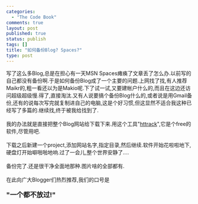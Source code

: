 ```yaml
--- 
categories: 
  - "The Code Book"
comments: true
layout: post
published: true
status: publish
tags: []
title: "如何备份Blog? Spaces?"
type: post
---
```

<div id="msgcns!5F971C000415D85F!545" class="bvMsg">
<div>写了这么多Blog,总是在担心有一天MSN Spaces瘫痪了文章丢了怎么办.以前写的自己都没有备份啊.于是如何备份Blog成了一个主要的问题.上网找了找,有人推荐<span>Maikr的,粗一看还以为是Makio呢.下了试一试,又要建帐户什么的,而且在这边还访问超级超级慢.得了,直接淘汰.又有人说要搞个备份Blog什么的,或者说是用Gmail备份,还有的说每次写完就复制进自己的电脑,这是个好习惯,但这显然不适合我这种已经写了多篇的.继续找,终于被我给找到了.</span>
</div>
<div>
<span></span> </div>
<div><span>我的办法就是直接把整个Blog网站给下载下来.用这个工具"<a href="http://www.httrack.com/">httrack</a>",它是个free的软件,尽管用吧.</span></div>
<div>
<span></span> </div>
<div><span>下载之后新建一个project,添加网站名字,指定目录,然后继续.软件开始花啦啦地下,硬盘灯开始噼啪啪地响.过了一会儿,整个世界安静了....</span></div>
<div>
<span></span> </div>
<div><span>备份完了.还是很干净全面地那种.图片啥的全部都有.</span></div>
<div>
<span></span> </div>
<div><span>在此向广大Blogger们热烈推荐,我们的口号是</span></div>
<div>
<span></span> </div>
<div><span><font size="4"><strong>"一个都不放过!"</strong></font></span></div>
</div>

